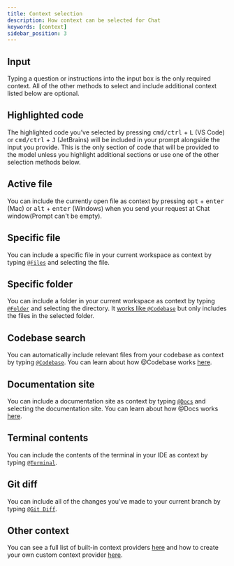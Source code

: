 ```yaml
---
title: Context selection
description: How context can be selected for Chat
keywords: [context]
sidebar_position: 3
---
```


## Input

Typing a question or instructions into the input box is the only required context. All of the other methods to select and include additional context listed below are optional.

## Highlighted code

The highlighted code you’ve selected by pressing <kbd>cmd/ctrl</kbd> + <kbd>L</kbd> (VS Code) or <kbd>cmd/ctrl</kbd> + <kbd>J</kbd> (JetBrains) will be included in your prompt alongside the input you provide. This is the only section of code that will be provided to the model unless you highlight additional sections or use one of the other selection methods below.

## Active file

You can include the currently open file as context by pressing <kbd>opt</kbd> + <kbd>enter</kbd> (Mac) or <kbd>alt</kbd> + <kbd>enter</kbd> (Windows) when you send your request at Chat window(Prompt can't be empty).

## Specific file

You can include a specific file in your current workspace as context by typing [`@Files`](../customize/context-providers.mdx#file) and selecting the file.

## Specific folder

You can include a folder in your current workspace as context by typing [`@Folder`](../customize/context-providers.mdx#folder) and selecting the directory. It [works like `@Codebase`](../customize/deep-dives/codebase.md) but only includes the files in the selected folder.

## Codebase search

You can automatically include relevant files from your codebase as context by typing [`@Codebase`](../customize/context-providers.mdx#codebase). You can learn about how @Codebase works [here](../customize/deep-dives/codebase.mdx).

## Documentation site

You can include a documentation site as context by typing [`@Docs`](../customize/context-providers.mdx#docs) and selecting the documentation site. You can learn about how @Docs works [here](../customize/deep-dives/docs.md).

## Terminal contents

You can include the contents of the terminal in your IDE as context by typing [`@Terminal`](../customize/context-providers.mdx#terminal).

## Git diff

You can include all of the changes you've made to your current branch by typing [`@Git Diff`](../customize/context-providers.mdx#git-diff).

## Other context

You can see a full list of built-in context providers [here](../customize/context-providers.mdx) and how to create your own custom context provider [here](../customize/tutorials/build-your-own-context-provider.md).
